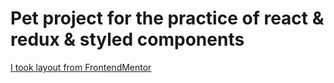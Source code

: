 # Pet project for the practice of react & redux & styled components

[I took layout from FrontendMentor](https://www.frontendmentor.io/)
